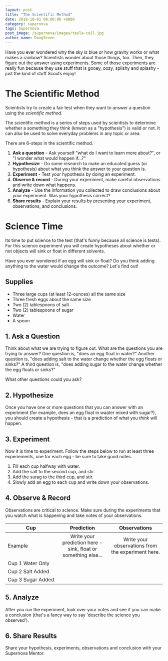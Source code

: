 ```yaml
---
layout: post
title: "The Scientific Method"
date: 2018-10-01 08:00:00 +0000
category: supernova
tags: Supernova
post_image: /supernova/images/tesla-coil.jpg
author_name: DougSeven
---
```


<!-- Start The Scientific Method -->
Have you ever wondered why the sky is blue or how gravity works or what makes a rainbow? Scientists wonder about those things, too. Then, they figure out the answer using experiments. Some of those experiments are really fun because they use stuff that is gooey, oozy, splishy and splashy - just the kind of stuff Scouts enjoy!

# The Scientific Method
Scientists try to create a fair test when they want to answer a question using the *scientific method*.

The scientific method is a series of steps used by scientists to determine whether a something they think (knwon as a "hypothesis") is valid or not. It can also be used to solve everyday problems in any topic or area.

There are 6-steps in the scientific method.

1. **Ask a question** - Ask yourself "what do I want to learn more about?", or "I wonder what would happen if...?"
2. **Hypothesize** - Do some research to make an educated guess (or hypothesis) about what you think the answer to your question is.
3. **Experiment** - Test your hypothesis by doing an experiment. 
4. **Observe & record** - During your experiment, make careful observations and write down what happens.
5. **Analyze** - Use the information you collected to draw conclusions about your experiment. Was your hypothesis correct?
6. **Share results** - Explain your results by presenting your experiment, observations, and conclusions. 


# Science Time
Its time to put science to the test (that's funny because all science is tests). For this science experiment you will create hypotheses about whether or not objects will sink or float in different solvents.

Have you ever wondered if an egg will sink or float? Do you think adding anything to the water would change the outcome? Let's find out!

## Supplies
- Three large cups (at least 12-ounces) all the same size
- Three fresh eggs about the same size
- Two (2) tablespoons of salt
- Two (2) tablespoons of sugar
- Water
- A spoon

## 1. Ask a Question
Think about what we are trying to figure out. What are the questions you are trying to answer? One question is, "does an egg float in water?" Another question is, "does adding salt to the water change whether the egg floats or sinks?" A third question is, "does adding sugar to the water change whether the egg floats or sinks?"

What other questions could you ask?

## 2. Hypothesize
Once you have one or more questions that you can answer with an experiment (for example, does an egg float in waater mixed with sugar?), you should create a hypothesis - that is a prediction of what you *think* will happen. 

## 3. Experiment
Now it is time to experiment. Follow the steps below to run at least three experiements, one for each egg - be sure to take good notes. 

1. Fill each cup halfway with water.
2. Add the salt to the second cup, and stir.
3. Add the surag to the third cup, and stir.
4. Slowly add an egg to each cup and write down your observations.

## 4. Observe & Record
Observations are critical to science. Make sure during the experiments that you watch what is happening and take notes of your observations. 

| Cup                              | Prediction    | Observations |
| -------------------------------- |:-------------:|:------------:|
| Example             |Write your prediction here - sink, float or something else... |Write your observations from the experiment here.               |
| Cup&nbsp;1&nbsp;Water&nbsp;Only  |               |              |
| Cup&nbsp;2&nbsp;Salt&nbsp;Added  |               |              |
| Cup&nbsp;3&nbsp;Sugar&nbsp;Added |               |              |

## 5. Analyze

After you run the experiment, look over your notes and see if you can make a conclusion (that's a fancy way to say 'describe the science you observed').

## 6. Share Results
Share your hypothesis, experiments, observations and conclusion with your Supernova Mentor.